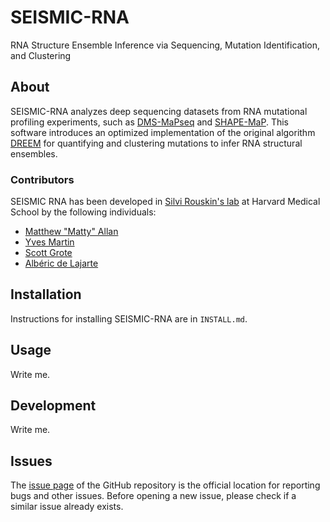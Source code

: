 
# SEISMIC-RNA

RNA Structure Ensemble Inference via Sequencing, Mutation Identification, and
Clustering


## About

SEISMIC-RNA analyzes deep sequencing datasets from RNA mutational profiling
experiments, such as [DMS-MaPseq](https://www.nature.com/articles/nmeth.4057)
and [SHAPE-MaP](https://www.nature.com/articles/nmeth.3029).
This software introduces an optimized implementation of the original algorithm
[DREEM](https://www.nature.com/articles/s41586-020-2253-5) for quantifying and
clustering mutations to infer RNA structural ensembles.


### Contributors

SEISMIC RNA has been developed in [Silvi Rouskin's lab](https://rouskinlab.com)
at Harvard Medical School by the following individuals:

- [Matthew "Matty" Allan](https://github.com/matthewfallan)
- [Yves Martin](https://github.com/yvesmartindestaillades)
- [Scott Grote](https://github.com/heWhosShouldersBlockTheSun)
- [Albéric de Lajarte](https://github.com/AlbericDeLajarte)


## Installation

Instructions for installing SEISMIC-RNA are in `INSTALL.md`.


## Usage

Write me.


## Development

Write me.


## Issues

The [issue page](https://github.com/rouskinlab/seismic-rna/issues) of the GitHub
repository is the official location for reporting bugs and other issues. Before
opening a new issue, please check if a similar issue already exists.
